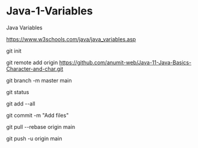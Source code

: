 # Java-1-Variables

Java Variables

https://www.w3schools.com/java/java_variables.asp

git init

git remote add origin https://github.com/anumit-web/Java-11-Java-Basics-Character-and-char.git

git branch -m master main

git status

git add --all

git commit -m "Add files"

git pull --rebase origin main

git push -u origin main





